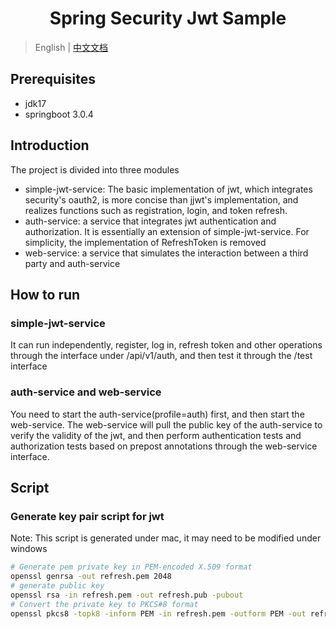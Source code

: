 <h1 align="center">Spring Security Jwt Sample </h1>

> English | [中文文档](README_ZH.md)

## Prerequisites
- jdk17
- springboot 3.0.4

## Introduction
The project is divided into three modules
- simple-jwt-service: The basic implementation of jwt, which integrates security's oauth2, is more concise than jjwt's implementation, and realizes functions such as registration, login, and token refresh.
- auth-service: a service that integrates jwt authentication and authorization. It is essentially an extension of simple-jwt-service. For simplicity, the implementation of RefreshToken is removed
- web-service: a service that simulates the interaction between a third party and auth-service

## How to run
### simple-jwt-service
It can run independently, register, log in, refresh token and other operations through the interface under /api/v1/auth, and then test it through the /test interface

### auth-service and web-service
You need to start the auth-service(profile=auth) first, and then start the web-service. The web-service will pull the public key of the auth-service to verify the validity of the jwt, and then perform authentication tests and authorization tests based on prepost annotations through the web-service interface.

## Script
### Generate key pair script for jwt
Note: This script is generated under mac, it may need to be modified under windows

```bash
# Generate pem private key in PEM-encoded X.509 format
openssl genrsa -out refresh.pem 2048
# generate public key
openssl rsa -in refresh.pem -out refresh.pub -pubout
# Convert the private key to PKCS#8 format
openssl pkcs8 -topk8 -inform PEM -in refresh.pem -outform PEM -out refresh.key -nocrypt
```